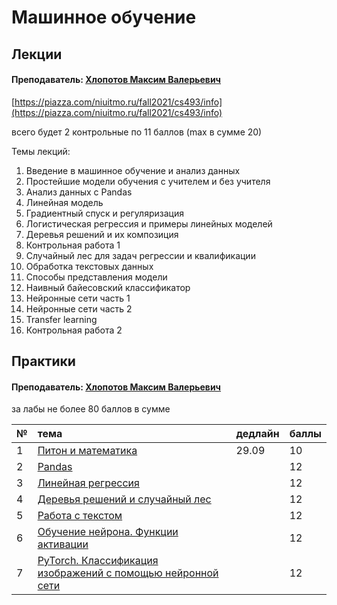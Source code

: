 # Машинное обучение

## Лекции

#### Преподаватель: [Хлопотов Максим Валерьевич](https://isu.ifmo.ru/pls/apex/f?p=2143:3:103572934657565::NO::PID:115801)

[https://piazza.com/niuitmo.ru/fall2021/cs493/info](https://piazza.com/niuitmo.ru/fall2021/cs493/info)

всего будет 2 контрольные по 11 баллов \(max в сумме 20\)

Темы лекций:  
1. Введение в машинное обучение и анализ данных  
2. Простейшие модели обучения с учителем и без учителя  
3. Анализ данных с Pandas  
4. Линейная модель  
5. Градиентный спуск и регуляризация  
6. Логистическая регрессия и примеры линейных моделей  
7. Деревья решений и их композиция  
8. Контрольная работа 1  
9. Случайный лес для задач регрессии и квалификации  
10. Обработка текстовых данных  
11. Способы представления модели  
12. Наивный байесовский классификатор  
13. Нейронные сети часть 1  
14. Нейронные сети часть 2  
15. Transfer learning  
16. Контрольная работа 2

## Практики

#### Преподаватель: [Хлопотов Максим Валерьевич](https://isu.ifmo.ru/pls/apex/f?p=2143:3:103572934657565::NO::PID:115801)

за лабы не более 80 баллов в сумме

| № | тема | дедлайн | баллы |
| :--- | :--- | :--- | :--- |
| 1 | [Питон и математика](https://drive.google.com/drive/folders/13riQMzd98q87wIjgUDX7Y-BywaAtunk-) | 29.09 | 10 |
| 2 | [Pandas](https://drive.google.com/drive/folders/1xP5H0bEgEXfZq6vLpKmE5xn14Dhjdmju) |  | 12 |
| 3 | [Линейная регрессия](https://drive.google.com/drive/folders/1xdnwllkb3H3171PVTvbBi9gX_gsHqrKC) |  | 12 |
| 4 | [Деревья решений и случайный лес](https://drive.google.com/drive/folders/1mQu_xwMv6ZpdPPqkkAfJnY852cB9wNve) |  | 12 |
| 5 | [Работа с текстом](https://drive.google.com/drive/folders/1uLKzWGaQqSs1mmB5_hLI9eKfnVoAkWFE) |  | 12 |
| 6 | [Обучение нейрона. Функции активации](https://drive.google.com/drive/folders/1FlI_BUm5jku7FxnlTrnVETDcpHv96pHn) |  | 12 |
| 7 | [PyTorch. Классификация изображений с помощью нейронной сети](https://drive.google.com/drive/folders/1GyBx7DTPr25Ofw8TmLdz60MNZQOuMXCY) |  | 12 |

